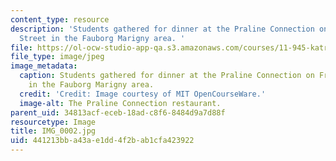 ```yaml
---
content_type: resource
description: 'Students gathered for dinner at the Praline Connection on Frenchman
  Street in the Fauborg Marigny area. '
file: https://ol-ocw-studio-app-qa.s3.amazonaws.com/courses/11-945-katrina-practicum-spring-2006/441213bba43ae1dd4f2bab1cfa423922_IMG_0002.jpg
file_type: image/jpeg
image_metadata:
  caption: Students gathered for dinner at the Praline Connection on Frenchman Street
    in the Fauborg Marigny area.
  credit: 'Credit: Image courtesy of MIT OpenCourseWare.'
  image-alt: The Praline Connection restaurant.
parent_uid: 34813acf-eceb-18ad-c8f6-8484d9a7d88f
resourcetype: Image
title: IMG_0002.jpg
uid: 441213bb-a43a-e1dd-4f2b-ab1cfa423922
---
```

